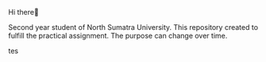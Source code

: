Hi there👋

Second year student of North Sumatra University. This repository created to fulfill the practical assignment. The purpose can change over time.



tes
